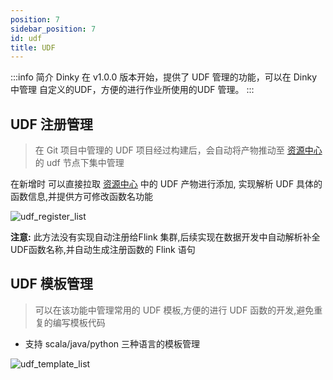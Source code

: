 ```yaml
---
position: 7
sidebar_position: 7
id: udf
title: UDF
---
```


:::info 简介
Dinky 在 v1.0.0 版本开始，提供了 UDF 管理的功能，可以在 Dinky 中管理 自定义的UDF，方便的进行作业所使用的UDF 管理。
:::


## UDF 注册管理

> 在 Git 项目中管理的 UDF 项目经过构建后，会自动将产物推动至 [资源中心](./resource) 的 udf 节点下集中管理

在新增时 可以直接拉取 [资源中心](./resource) 中的 UDF 产物进行添加, 实现解析 UDF 具体的函数信息,并提供方可修改函数名功能

![udf_register_list](http://pic.dinky.org.cn/dinky/docs/test/udf_register_list.png)

**注意:** 此方法没有实现自动注册给Flink 集群,后续实现在数据开发中自动解析补全UDF函数名称,并自动生成注册函数的 Flink 语句



## UDF 模板管理

> 可以在该功能中管理常用的 UDF 模板,方便的进行 UDF 函数的开发,避免重复的编写模板代码

- 支持 scala/java/python 三种语言的模板管理

![udf_template_list](http://pic.dinky.org.cn/dinky/docs/test/udf_template_list.png)
